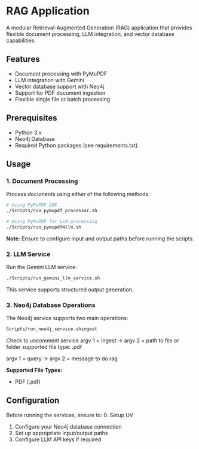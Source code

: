 # RAG Application

A modular Retrieval-Augmented Generation (RAG) application that provides flexible document processing, LLM integration, and vector database capabilities.

## Features

- Document processing with PyMuPDF
- LLM integration with Gemini
- Vector database support with Neo4j
- Support for PDF document ingestion
- Flexible single file or batch processing

## Prerequisites

- Python 3.x
- Neo4j Database
- Required Python packages (see requirements.txt)

## Usage

### 1. Document Processing

Process documents using either of the following methods:

```bash
# Using PyMuPDF SDK
./Scripts/run_pymupdf_processor.sh

# Using PyMuPDF for LLM processing
./Scripts/run_pymupdf4llm.sh
```

**Note:** Ensure to configure input and output paths before running the scripts.

### 2. LLM Service

Run the Gemini LLM service:

```bash
./Scripts/run_gemini_llm_service.sh
```

This service supports structured output generation.

### 3. Neo4j Database Operations

The Neo4j service supports two main operations:

```bash
Scripts/run_neo4j_service.shingest
```
Check to uncomment service
argv 1 = ingest -> argv 2 = path to file or folder
supported file type: .pdf

argv 1 = query -> argv 2 = message to do rag

**Supported File Types:**
- PDF (.pdf)

## Configuration

Before running the services, ensure to:
0. Setup UV
1. Configure your Neo4j database connection
2. Set up appropriate input/output paths
3. Configure LLM API keys if required

